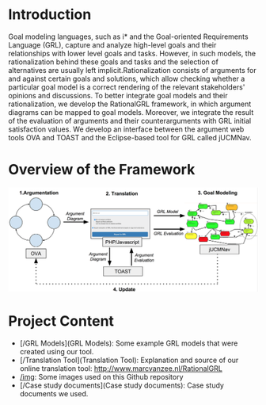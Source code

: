 # Introduction
Goal modeling languages, such as i* and the Goal-oriented Requirements Language (GRL), capture and analyze high-level goals and their relationships with lower level goals and tasks. However, in such models, the rationalization behind these goals and tasks and the selection of alternatives are usually left implicit.Rationalization consists of arguments for and against certain goals and solutions, which allow checking whether a particular goal model is a correct rendering of the relevant stakeholders' opinions and discussions. To better integrate goal models and their rationalization, we develop the RationalGRL framework, in which argument diagrams can be mapped to goal models. Moreover, we integrate the result of the evaluation of arguments and their counterarguments with GRL initial satisfaction values. We develop an interface between the argument web tools OVA and TOAST and the Eclipse-based tool for GRL called jUCMNav. 

# Overview of the Framework
![Overview of the Framework](img/RationalGRL.png)

# Project Content


* [/GRL Models](GRL Models): Some example GRL models that were created using our tool.
* [/Translation Tool](Translation Tool): Explanation and source of our online translation tool: http://www.marcvanzee.nl/RationalGRL
* [/img](img): Some images used on this Github repository
* [/Case study documents](Case study documents): Case study documents we used.
